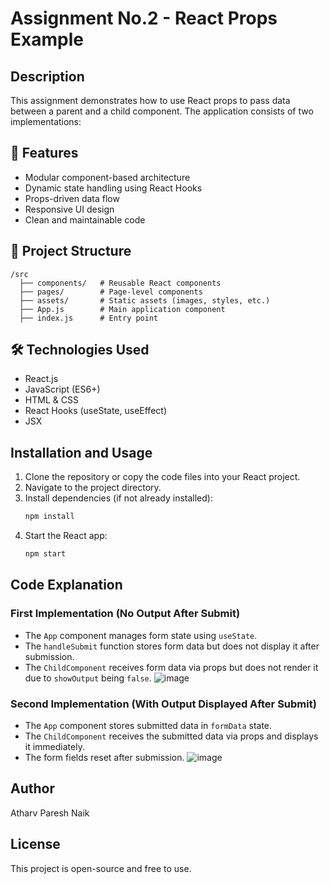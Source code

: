 # Assignment No.2 - React Props Example

## Description
This assignment demonstrates how to use React props to pass data between a parent and a child component. The application consists of two implementations:
## 🚀 Features  
- Modular component-based architecture  
- Dynamic state handling using React Hooks  
- Props-driven data flow  
- Responsive UI design  
- Clean and maintainable code  

## 📂 Project Structure  
```
/src  
  ├── components/   # Reusable React components  
  ├── pages/        # Page-level components  
  ├── assets/       # Static assets (images, styles, etc.)  
  ├── App.js        # Main application component  
  ├── index.js      # Entry point  
```

## 🛠️ Technologies Used  
- React.js  
- JavaScript (ES6+)  
- HTML & CSS  
- React Hooks (useState, useEffect)  
- JSX


## Installation and Usage 
1. Clone the repository or copy the code files into your React project.
2. Navigate to the project directory.
3. Install dependencies (if not already installed):
   ```sh
   npm install
   ```
4. Start the React app:
   ```sh
   npm start
   ```

## Code Explanation
### First Implementation (No Output After Submit)
- The `App` component manages form state using `useState`.
- The `handleSubmit` function stores form data but does not display it after submission.
- The `ChildComponent` receives form data via props but does not render it due to `showOutput` being `false`.
![image](https://github.com/user-attachments/assets/e105b9d1-2ffd-4854-8abb-20048c408672)

### Second Implementation (With Output Displayed After Submit)
- The `App` component stores submitted data in `formData` state.
- The `ChildComponent` receives the submitted data via props and displays it immediately.
- The form fields reset after submission.
![image](https://github.com/user-attachments/assets/a0ca7493-1bb2-43f8-9b69-3392015fd8c7)

## Author
Atharv Paresh Naik

## License
This project is open-source and free to use.

